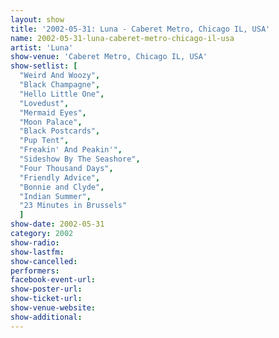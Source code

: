 ```yaml
---
layout: show
title: '2002-05-31: Luna - Caberet Metro, Chicago IL, USA'
name: 2002-05-31-luna-caberet-metro-chicago-il-usa
artist: 'Luna'
show-venue: 'Caberet Metro, Chicago IL, USA'
show-setlist: [
  "Weird And Woozy",
  "Black Champagne",
  "Hello Little One",
  "Lovedust",
  "Mermaid Eyes",
  "Moon Palace",
  "Black Postcards",
  "Pup Tent",
  "Freakin' And Peakin'",
  "Sideshow By The Seashore",
  "Four Thousand Days",
  "Friendly Advice",
  "Bonnie and Clyde",
  "Indian Summer",
  "23 Minutes in Brussels"
  ]
show-date: 2002-05-31
category: 2002
show-radio: 
show-lastfm: 
show-cancelled: 
performers: 
facebook-event-url: 
show-poster-url: 
show-ticket-url: 
show-venue-website: 
show-additional: 
---
```


